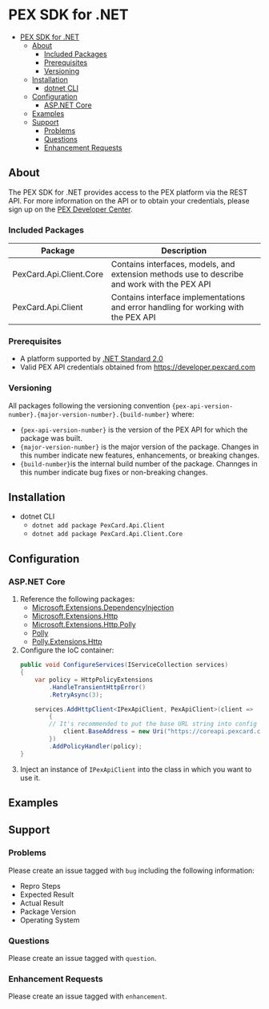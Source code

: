 # PEX SDK for .NET

- [PEX SDK for .NET](#pex-sdk-for-net)
  * [About](#about)
    + [Included Packages](#included-packages)
    + [Prerequisites](#prerequisites)
    + [Versioning](#versioning)
  * [Installation](#installation)
      + [dotnet CLI](#dotnet-cli)
  * [Configuration](#configuration)
    + [ASP.NET Core](#aspnet-core)
  * [Examples](#examples)
  * [Support](#support)
    + [Problems](#problems)
    + [Questions](#questions)
    + [Enhancement Requests](#enhancement-requests)

## About
The PEX SDK for .NET provides access to the PEX platform via the REST API. For more information on the API or to obtain your credentials, please sign up on the [PEX Developer Center](https://developer.pexcard.com).

### Included Packages
| Package | Description |
| ----------- | ----------- |
| PexCard.Api.Client.Core | Contains interfaces, models, and extension methods use to describe and work with the PEX API |
| PexCard.Api.Client | Contains interface implementations and error handling for working with the PEX API |

### Prerequisites
* A platform supported by [.NET Standard 2.0](https://github.com/dotnet/standard/blob/master/docs/versions/netstandard2.0.md)
* Valid PEX API credentials obtained from https://developer.pexcard.com

### Versioning
All packages following the versioning convention `{pex-api-version-number}.{major-version-number}.{build-number}` where:
- `{pex-api-version-number}` is the version of the PEX API for which the package was built.
- `{major-version-number}` is the major version of the package. Changes in this number indicate new features, enhancements, or breaking changes.
- `{build-number}`is the internal build number of the package. Channges in this number indicate bug fixes or non-breaking changes.

## Installation
* dotnet CLI
    * `dotnet add package PexCard.Api.Client`
    * `dotnet add package PexCard.Api.Client.Core`

## Configuration
### ASP.NET Core
1. Reference the following packages:
    * [Microsoft.Extensions.DependencyInjection](https://www.nuget.org/packages/Microsoft.Extensions.DependencyInjection)
    * [Microsoft.Extensions.Http](https://www.nuget.org/packages/Microsoft.Extensions.Http)
    * [Microsoft.Extensions.Http.Polly](https://www.nuget.org/packages/Microsoft.Extensions.Http.Polly)
    * [Polly](https://www.nuget.org/packages/Polly)
    * [Polly.Extensions.Http](https://www.nuget.org/packages/Polly.Extensions.Http)
1. Configure the IoC container:
    ```csharp
    public void ConfigureServices(IServiceCollection services)
    {
        var policy = HttpPolicyExtensions
            .HandleTransientHttpError()
            .RetryAsync(3);
    
        services.AddHttpClient<IPexApiClient, PexApiClient>(client =>
            {
    	    // It's recommended to put the base URL string into config file
                client.BaseAddress = new Uri("https://coreapi.pexcard.com/v4");
            })
            .AddPolicyHandler(policy);
    }
    ```
1. Inject an instance of `IPexApiClient` into the class in which you want to use it.

## Examples

## Support
### Problems
Please create an issue tagged with `bug` including the following information:
- Repro Steps
- Expected Result
- Actual Result
- Package Version
- Operating System

### Questions
Please create an issue tagged with `question`.

### Enhancement Requests
Please create an issue tagged with `enhancement`.
